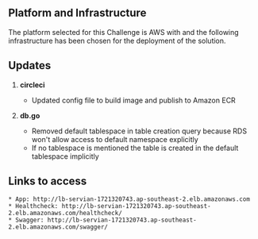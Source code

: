 ## Platform and Infrastructure

The platform selected for this Challenge is AWS with and the following infrastructure has been chosen for the deployment of the solution.

## Updates

1. **circleci**
	* Updated config file to build image and publish to Amazon ECR

2. **db.go**
	* Removed default tablespace in table creation query because RDS won't allow access to default namespace explicitly
	* If no tablespace is mentioned the table is created in the default tablespace implicitly


## Links to access

	* App: http://lb-servian-1721320743.ap-southeast-2.elb.amazonaws.com
	* Healthcheck: http://lb-servian-1721320743.ap-southeast-2.elb.amazonaws.com/healthcheck/
	* Swagger: http://lb-servian-1721320743.ap-southeast-2.elb.amazonaws.com/swagger/
